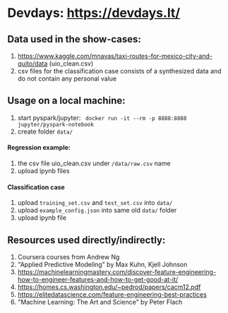 # Devdays: https://devdays.lt/

## Data used in the show-cases:
1. https://www.kaggle.com/mnavas/taxi-routes-for-mexico-city-and-quito/data
(uio_clean.csv)
2. csv files for the classification case consists of a synthesized data and do not contain any personal value


## Usage on a local machine:
1. start pyspark/jupyter: 
``` docker run -it --rm -p 8888:8888 jupyter/pyspark-notebook```
2. create folder `data/`
#### Regression example:
1. the csv file uio_clean.csv under `/data/raw.csv` name
2. upload ipynb files
#### Classification case
1. upload `training_set.csv` and `test_set.csv` into `data/`
2. upload `example_config.json` into same old `data/` folder
3. upload ipynb file

## Resources used directly/indirectly:
1. Coursera courses from Andrew Ng
2. "Applied Predictive Modeling" by Max Kuhn, Kjell Johnson
3. https://machinelearningmastery.com/discover-feature-engineering-how-to-engineer-features-and-how-to-get-good-at-it/
4. https://homes.cs.washington.edu/~pedrod/papers/cacm12.pdf
5. https://elitedatascience.com/feature-engineering-best-practices
6. "Machine Learning: The Art and Science" by Peter Flach

